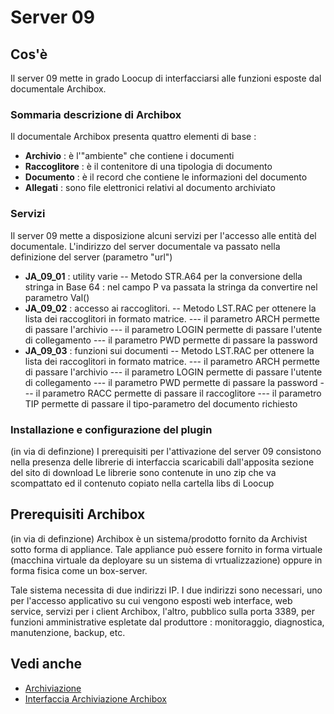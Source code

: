 # Server 09

## Cos'è
Il server 09 mette in grado Loocup di interfacciarsi alle funzioni esposte dal documentale Archibox.

### Sommaria descrizione di Archibox
Il documentale Archibox presenta quattro elementi di base : 

- **Archivio** :  è l'"ambiente" che contiene i documenti
- **Raccoglitore** :  è il contenitore di una tipologia di documento
- **Documento** :  è il record che contiene le informazioni del documento
- **Allegati** :  sono file elettronici relativi al documento archiviato


### Servizi
Il server 09 mette a disposizione alcuni servizi per l'accesso alle entità del documentale.
L'indirizzo del server documentale va passato nella definizione del server (parametro "url")

- **JA_09_01** :  utility varie
-- Metodo STR.A64 per la conversione della stringa in Base 64 :  nel campo P va passata la stringa da convertire nel parametro Val()
- **JA_09_02** :  accesso ai raccoglitori.
-- Metodo LST.RAC per ottenere la lista dei raccoglitori in formato matrice.
--- il parametro ARCH permette di passare l'archivio
--- il parametro LOGIN permette di passare l'utente di collegamento
--- il parametro PWD permette di passare la password
- **JA_09_03** :  funzioni sui documenti
-- Metodo LST.RAC per ottenere la lista dei raccoglitori in formato matrice.
--- il parametro ARCH permette di passare l'archivio
--- il parametro LOGIN permette di passare l'utente di collegamento
--- il parametro PWD permette di passare la password
--- il parametro RACC permette di passare il raccoglitore
--- il parametro TIP permette di passare il tipo-parametro del documento richiesto


### Installazione e configurazione del plugin
(in via di definzione)
I prerequisiti per l'attivazione del server 09 consistono nella presenza delle librerie di interfaccia scaricabili dall'apposita sezione del sito di download
Le librerie sono contenute in uno zip che va scompattato ed il contenuto copiato nella cartella libs di Loocup

## Prerequisiti Archibox
(in via di definzione)
Archibox è un sistema/prodotto fornito da Archivist sotto forma di appliance. Tale appliance può essere fornito in forma virtuale (macchina virtuale da deployare su un sistema di vrtualizzazione) oppure in forma fisica come un box-server.

Tale sistema necessita di due indirizzi IP.
I due indirizzi sono necessari, uno per l'accesso applicativo su cui vengono esposti web interface, web service, servizi per i client Archibox, l'altro, pubblico sulla porta 3389, per funzioni amministrative espletate dal produttore :  monitoraggio, diagnostica, manutenzione, backup, etc.


## Vedi anche
- [Archiviazione](Sorgenti/MB/DOC_OGG/V2LOCOSA26)
- [Interfaccia Archiviazione Archibox](Sorgenti/MB/DOC/ODIAAB)

